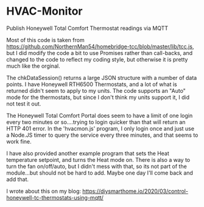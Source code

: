 # HVAC-Monitor
Publish Honeywell Total Comfort Thermostat readings via MQTT

Most of this code is taken from https://github.com/NorthernMan54/homebridge-tcc/blob/master/lib/tcc.js, but I did modify the code a bit to use Promises rather than call-backs, and changed to the code to reflect my coding style, but otherwise it is pretty much like the orginal.

The chkDataSession() returns a large JSON structure with a number of data points. I have Honeywell RTH6500 Thermostats, and a lot of what is returned didn't seem to apply to my units. The code supports an "Auto" mode for the thermostats, but since I don't think my units support it, I did not test it out.

The Honeywell Total Comfort Portal does seem to have a limit of one login every two minutes or so....trying to login quicker than that will return an HTTP 401 error. In the 'hvacmon.js' program, I only login once and just use a Node.JS timer to query the service every three minutes, and that seems to work fine.

I have also provided another example program that sets the Heat temperature setpoint, and turns the Heat mode on.  There is also a way to turn the fan on/off/auto, but I didn't mess with that, so its not part of the module...but should not be hard to add. Maybe one day I'll come back and add that.

I wrote about this on my blog: https://diysmarthome.io/2020/03/control-honeywell-tc-thermostats-using-mqtt/ 
